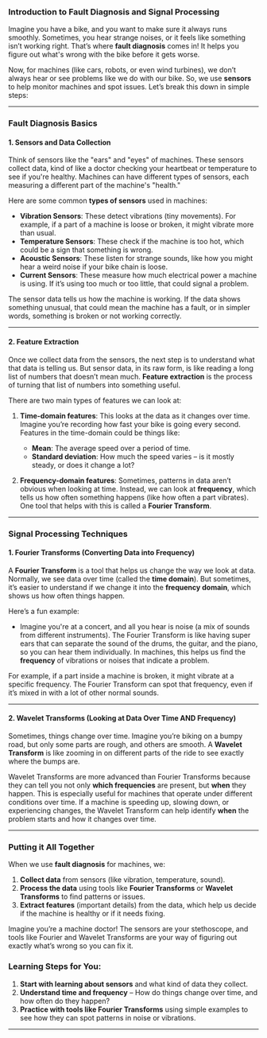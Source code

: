 ### Introduction to Fault Diagnosis and Signal Processing 

Imagine you have a bike, and you want to make sure it always runs smoothly. Sometimes, you hear strange noises, or it feels like something isn’t working right. That’s where **fault diagnosis** comes in! It helps you figure out what's wrong with the bike before it gets worse.

Now, for machines (like cars, robots, or even wind turbines), we don’t always hear or see problems like we do with our bike. So, we use **sensors** to help monitor machines and spot issues. Let’s break this down in simple steps:

---

### **Fault Diagnosis Basics**

#### **1. Sensors and Data Collection**
Think of sensors like the "ears" and "eyes" of machines. These sensors collect data, kind of like a doctor checking your heartbeat or temperature to see if you're healthy. Machines can have different types of sensors, each measuring a different part of the machine's "health."

Here are some common **types of sensors** used in machines:
- **Vibration Sensors**: These detect vibrations (tiny movements). For example, if a part of a machine is loose or broken, it might vibrate more than usual.
- **Temperature Sensors**: These check if the machine is too hot, which could be a sign that something is wrong.
- **Acoustic Sensors**: These listen for strange sounds, like how you might hear a weird noise if your bike chain is loose.
- **Current Sensors**: These measure how much electrical power a machine is using. If it’s using too much or too little, that could signal a problem.

The sensor data tells us how the machine is working. If the data shows something unusual, that could mean the machine has a fault, or in simpler words, something is broken or not working correctly.

---

#### **2. Feature Extraction**
Once we collect data from the sensors, the next step is to understand what that data is telling us. But sensor data, in its raw form, is like reading a long list of numbers that doesn’t mean much. **Feature extraction** is the process of turning that list of numbers into something useful.

There are two main types of features we can look at:

1. **Time-domain features**: This looks at the data as it changes over time. Imagine you’re recording how fast your bike is going every second. Features in the time-domain could be things like:
   - **Mean**: The average speed over a period of time.
   - **Standard deviation**: How much the speed varies – is it mostly steady, or does it change a lot?

2. **Frequency-domain features**: Sometimes, patterns in data aren’t obvious when looking at time. Instead, we can look at **frequency**, which tells us how often something happens (like how often a part vibrates). One tool that helps with this is called a **Fourier Transform**.

---

### **Signal Processing Techniques**

#### **1. Fourier Transforms (Converting Data into Frequency)**
A **Fourier Transform** is a tool that helps us change the way we look at data. Normally, we see data over time (called the **time domain**). But sometimes, it’s easier to understand if we change it into the **frequency domain**, which shows us how often things happen.

Here’s a fun example:
- Imagine you're at a concert, and all you hear is noise (a mix of sounds from different instruments). The Fourier Transform is like having super ears that can separate the sound of the drums, the guitar, and the piano, so you can hear them individually. In machines, this helps us find the **frequency** of vibrations or noises that indicate a problem.

For example, if a part inside a machine is broken, it might vibrate at a specific frequency. The Fourier Transform can spot that frequency, even if it’s mixed in with a lot of other normal sounds.

---

#### **2. Wavelet Transforms (Looking at Data Over Time AND Frequency)**
Sometimes, things change over time. Imagine you’re biking on a bumpy road, but only some parts are rough, and others are smooth. A **Wavelet Transform** is like zooming in on different parts of the ride to see exactly where the bumps are.

Wavelet Transforms are more advanced than Fourier Transforms because they can tell you not only **which frequencies** are present, but **when** they happen. This is especially useful for machines that operate under different conditions over time. If a machine is speeding up, slowing down, or experiencing changes, the Wavelet Transform can help identify **when** the problem starts and how it changes over time.

---

### Putting it All Together
When we use **fault diagnosis** for machines, we:
1. **Collect data** from sensors (like vibration, temperature, sound).
2. **Process the data** using tools like **Fourier Transforms** or **Wavelet Transforms** to find patterns or issues.
3. **Extract features** (important details) from the data, which help us decide if the machine is healthy or if it needs fixing.

Imagine you’re a machine doctor! The sensors are your stethoscope, and tools like Fourier and Wavelet Transforms are your way of figuring out exactly what’s wrong so you can fix it.

### Learning Steps for You:
1. **Start with learning about sensors** and what kind of data they collect.
2. **Understand time and frequency** – How do things change over time, and how often do they happen?
3. **Practice with tools like Fourier Transforms** using simple examples to see how they can spot patterns in noise or vibrations.

---

